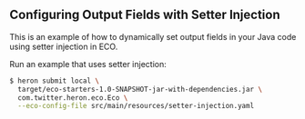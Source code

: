 ## Configuring Output Fields with Setter Injection

This is an example of how to dynamically set output fields in your Java
code using setter injection in ECO.

Run an example that uses setter injection: 
```bash
$ heron submit local \
  target/eco-starters-1.0-SNAPSHOT-jar-with-dependencies.jar \
  com.twitter.heron.eco.Eco \
  --eco-config-file src/main/resources/setter-injection.yaml
```